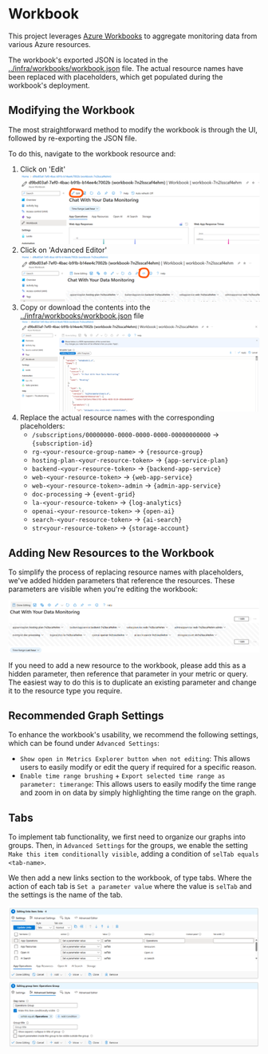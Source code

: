 # Workbook

This project leverages [Azure Workbooks](https://learn.microsoft.com/en-us/azure/azure-monitor/visualize/workbooks-overview)
to aggregate monitoring data from various Azure resources.

The workbook's exported JSON is located in the [../infra/workbooks/workbook.json](../infra/workbooks/workbook.json)
file. The actual resource names have been replaced with placeholders, which get populated during the workbook's deployment.

## Modifying the Workbook

The most straightforward method to modify the workbook is through the UI, followed by re-exporting the JSON file.

To do this, navigate to the workbook resource and:

1. Click on 'Edit'
   ![Edit Workbook](images/workbook-edit.png)
2. Click on 'Advanced Editor'
   ![Advanced Editor](images/workbook-advanced-editor.png)
3. Copy or download the contents into the [../infra/workbooks/workbook.json](../infra/workbooks/workbook.json) file
   ![Workbook JSON](images/workbook-json.png)
4. Replace the actual resource names with the corresponding placeholders:
   - `/subscriptions/00000000-0000-0000-0000-00000000000` -> `{subscription-id}`
   - `rg-<your-resource-group-name>` -> `{resource-group}`
   - `hosting-plan-<your-resource-token>` -> `{app-service-plan}`
   - `backend-<your-resource-token>` -> `{backend-app-service}`
   - `web-<your-resource-token>` -> `{web-app-service}`
   - `web-<your-resource-token>-admin` -> `{admin-app-service}`
   - `doc-processing` -> `{event-grid}`
   - `la-<your-resource-token>` -> `{log-analytics}`
   - `openai-<your-resource-token>` -> `{open-ai}`
   - `search-<your-resource-token>` -> `{ai-search}`
   - `str<your-resource-token>` -> `{storage-account}`

## Adding New Resources to the Workbook

To simplify the process of replacing resource names with placeholders, we've added hidden parameters that reference the
resources. These parameters are visible when you're editing the workbook:

![Resource Parameters](images/workbook-resource-parameters.png)

If you need to add a new resource to the workbook, please add this as a hidden parameter, then reference that parameter
in your metric or query. The easiest way to do this is to duplicate an existing parameter and change it to the resource
type you require.

## Recommended Graph Settings

To enhance the workbook's usability, we recommend the following settings, which can be found under `Advanced Settings`:
- `Show open in Metrics Explorer button when not editing`: This allows users to easily modify or edit the query if
required for a specific reason.
- `Enable time range brushing` + `Export selected time range as parameter: timerange`: This allows users to easily
modify the time range and zoom in on data by simply highlighting the time range on the graph.

## Tabs

To implement tab functionality, we first need to organize our graphs into groups. Then, in `Advanced Settings` for the
groups, we enable the setting `Make this item conditionally visible`, adding a condition of `selTab equals <tab-name>`.

We then add a new links section to the workbook, of type tabs. Where the action of each tab is `Set a parameter value`
where the value is `selTab` and the settings is the name of the tab.

![Workbook Tabs](images/workbook-tabs.png)
